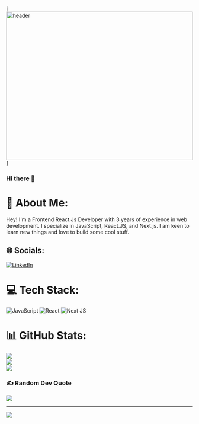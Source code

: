 [<img align='center' alt='header' width='100%' height='400' src='https://user-images.githubusercontent.com/74038190/243078834-72903324-cf57-4e90-80a6-ed3c9734e0ed.gif' >]

### Hi there 👋

<!--
**BhagirathiRohidas/BhagirathiRohidas** is a ✨ _special_ ✨ repository because its `README.md` (this file) appears on your GitHub profile.

Here are some ideas to get you started:

- 🔭 I’m currently working on ...
- 🌱 I’m currently learning ...
- 👯 I’m looking to collaborate on ...
- 🤔 I’m looking for help with ...
- 💬 Ask me about ...
- 📫 How to reach me: ...
- 😄 Pronouns: ...
- ⚡ Fun fact: ...
-->
# 💫 About Me:
Hey! I'm a Frontend React.Js Developer with 3 years of experience in web development. I specialize in JavaScript, React.JS, and Next.js. I am keen to learn new things and love to build some cool stuff.


## 🌐 Socials:
[![LinkedIn](https://img.shields.io/badge/LinkedIn-%230077B5.svg?logo=linkedin&logoColor=white)](https://linkedin.com/in/https://www.linkedin.com/in/bhagirathi-rohidas/) 

# 💻 Tech Stack:
 ![JavaScript](https://img.shields.io/badge/javascript-%23323330.svg?style=for-the-badge&logo=javascript&logoColor=%23F7DF1E) ![React](https://img.shields.io/badge/react-%2320232a.svg?style=for-the-badge&logo=react&logoColor=%2361DAFB) ![Next JS](https://img.shields.io/badge/Next-black?style=for-the-badge&logo=next.js&logoColor=white)
# 📊 GitHub Stats:
![](https://github-readme-stats.vercel.app/api?username=BhagirathiRohidas&theme=dark&hide_border=false&include_all_commits=true&count_private=true)<br/>
![](https://github-readme-streak-stats.herokuapp.com/?user=BhagirathiRohidas&theme=dark&hide_border=false)<br/>
![](https://github-readme-stats.vercel.app/api/top-langs/?username=BhagirathiRohidas&theme=dark&hide_border=false&include_all_commits=true&count_private=true&layout=compact)

### ✍️ Random Dev Quote
![](https://quotes-github-readme.vercel.app/api?type=horizontal&theme=radical)

---
[![](https://visitcount.itsvg.in/api?id=BhagirathiRohidas&icon=0&color=0)](https://visitcount.itsvg.in)

<!-- Proudly created with GPRM ( https://gprm.itsvg.in ) -->
